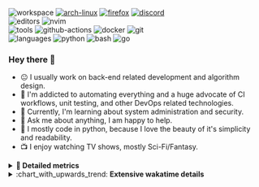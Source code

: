 ![workspace](https://img.shields.io/static/v1?label=&message=workspace:&color=555&style=flat-square)
[![arch-linux](https://img.shields.io/static/v1?logo=arch-linux&label=&message=Arch%20Linux&color=111&logoColor=AAA&style=flat-square)](https://archlinux.org)
[![firefox](https://img.shields.io/static/v1?logo=firefox-browser&label=&message=Firefox&color=111&logoColor=AAA&style=flat-square)](https://mozilla.org/en-US/firefox/)
[![discord](https://img.shields.io/static/v1?logo=discord&label=&message=Discord&color=111&logoColor=AAA&style=flat-square)](https://discord.gg/B8rf3xxgbJ)
<br>
![editors](https://img.shields.io/static/v1?label=&message=editors:&color=555&style=flat-square)
![nvim](https://img.shields.io/static/v1?logo=neovim&label=&message=NeoVim&color=111&logoColor=AAA&style=flat-square)
<br>
![tools](https://img.shields.io/static/v1?label=&message=tools:&color=555&style=flat-square)
![github-actions](https://img.shields.io/static/v1?logo=github-actions&label=&message=github%20actions&color=111&logoColor=AAA&style=flat-square)
![docker](https://img.shields.io/static/v1?logo=docker&label=&message=docker&color=111&logoColor=AAA&style=flat-square)
![git](https://img.shields.io/static/v1?logo=git&label=&message=git&color=111&logoColor=AAA&style=flat-square)
<br>
![languages](https://img.shields.io/static/v1?label=&message=languages:&color=555&style=flat-square)
![python](https://img.shields.io/static/v1?logo=python&label=&message=python&color=111&logoColor=AAA&style=flat-square&link=)
![bash](https://img.shields.io/static/v1?logo=gnu-bash&label=&message=bash&color=111&logoColor=AAA&style=flat-square)
![go](https://img.shields.io/static/v1?logo=rust&label=&message=rust&color=111&logoColor=AAA&style=flat-square)

<!-- Load profile visitor count, but don't display it, keep it as a private stat, no need to show off (888)-->
[](https://visitor-badge.glitch.me/badge?page_id=ItsDrike.ItsDrike)

### Hey there 👋

- :neutral_face: I usually work on back-end related development and algorithm design.
- :man: I'm addicted to automating everything and a huge advocate of CI workflows, unit testing, and other DevOps related technologies.
- :seedling: Currently, I'm learning about system administration and security.
- :speech_balloon: Ask me about anything, I am happy to help.
- :snake: I mostly code in python, because I love the beauty of it's simplicity and readability.
- :tv: I enjoy watching TV shows, mostly Sci-Fi/Fantasy.

<details>
 <summary> <b>📌 Detailed metrics</b></summary>
 
 <table>
  <tr>
    <th>🙋 Profile Details</th>
    <th>🧮 Repositories traffic</th>
  </tr>
  <tr>
   <td>
     <img alt="" width="400" src="https://github.com/ItsDrike/ItsDrike/blob/master/metrics/profile.svg">
   </td>
   <td>
     <img alt="" width="400" src="https://github.com/ItsDrike/ItsDrike/blob/master/metrics/repositories.svg">
   </td>
  </tr>
  <tr>
    <th>📅 Isometric commit calendar</th>
    <th>🈷️ Most used languages</th>
  </tr>
  <tr>
    <td align="center">
      <img alt="" width="400" src="https://github.com/ItsDrike/ItsDrike/blob/master/metrics/isocalendar.svg">
    </td>
    <td>
      <img alt="" width="400" src="https://github.com/ItsDrike/ItsDrike/blob/master/metrics/languages.svg">
    </td>
  </tr>
  <tr>
   <th>♐ Code snippet of the day</th>
   <th>🌟 Recently starred repositories</th>
  </tr>
  <tr>
   <td align="center">
    <img alt="" width="400" src="https://github.com/ItsDrike/ItsDrike/blob/master/metrics/code_snippet.svg">
   </td>
   <td align="center">
    <img alt="" width="400" src="https://github.com/ItsDrike/ItsDrike/blob/master/metrics/starred_repos.svg">
   </td>
  </tr>
  <tr>
    <th>💡 Coding habits</th>
    <th>⏰ WakaTime plugin</th>
  </tr>
  <tr>
   <td align="center">
    <img alt="" width="400" src="https://github.com/ItsDrike/ItsDrike/blob/master/metrics/habits.svg">
   </td>
   <td align="center">
     <img alt="" width="400" src="https://github.com/ItsDrike/ItsDrike/blob/master/metrics/wakatime.svg">
   </td>
  </tr>
 </table>
</details>

<details>
 <summary>:chart_with_upwards_trend: <b>Extensive wakatime details</b></summary>
 
<!--START_SECTION:waka-->
![Code Time](http://img.shields.io/badge/Code%20Time-2%2C994%20hrs%2024%20mins-blue)

**I'm a Night 🦉** 

```text
🌞 Morning    206 commits    ███░░░░░░░░░░░░░░░░░░░░░░   13.8% 
🌆 Daytime    436 commits    ███████░░░░░░░░░░░░░░░░░░   29.2% 
🌃 Evening    518 commits    ████████░░░░░░░░░░░░░░░░░   34.7% 
🌙 Night      333 commits    █████░░░░░░░░░░░░░░░░░░░░   22.3%

```
📅 **I'm Most Productive on Sunday** 

```text
Monday       173 commits    ███░░░░░░░░░░░░░░░░░░░░░░   11.59% 
Tuesday      107 commits    █░░░░░░░░░░░░░░░░░░░░░░░░   7.17% 
Wednesday    231 commits    ███░░░░░░░░░░░░░░░░░░░░░░   15.47% 
Thursday     168 commits    ██░░░░░░░░░░░░░░░░░░░░░░░   11.25% 
Friday       181 commits    ███░░░░░░░░░░░░░░░░░░░░░░   12.12% 
Saturday     290 commits    ████░░░░░░░░░░░░░░░░░░░░░   19.42% 
Sunday       343 commits    █████░░░░░░░░░░░░░░░░░░░░   22.97%

```


📊 **This Week I Spent My Time On** 

```text
💬 Programming Languages: 
Python                   10 hrs 34 mins      ███████░░░░░░░░░░░░░░░░░░   30.07% 
sh                       5 hrs 32 mins       ████░░░░░░░░░░░░░░░░░░░░░   15.75% 
systemd                  4 hrs 9 mins        ███░░░░░░░░░░░░░░░░░░░░░░   11.82% 
SCSS                     3 hrs 17 mins       ██░░░░░░░░░░░░░░░░░░░░░░░   9.36% 
Markdown                 2 hrs 47 mins       ██░░░░░░░░░░░░░░░░░░░░░░░   7.94%

🔥 Editors: 
Neovim                   35 hrs 9 mins       █████████████████████████   100.0%

💻 Operating System: 
Linux                    35 hrs 9 mins       █████████████████████████   100.0%

```

**I Mostly Code in Python** 

```text
Python                   34 repos            ████████████████████░░░░░   82.93% 
Shell                    2 repos             █░░░░░░░░░░░░░░░░░░░░░░░░   4.88% 
HTML                     1 repo              ░░░░░░░░░░░░░░░░░░░░░░░░░   2.44% 
C                        1 repo              ░░░░░░░░░░░░░░░░░░░░░░░░░   2.44% 
C#                       1 repo              ░░░░░░░░░░░░░░░░░░░░░░░░░   2.44%

```



 Last Updated on 31/01/2023 01:44:12 UTC
<!--END_SECTION:waka-->

</details>
